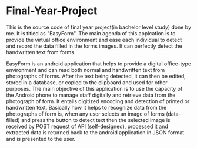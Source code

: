 # Final-Year-Project

This is the source code of final year project(in bachelor level study) done by me. It is titled as "EasyForm". The main agenda of this applcation is to provide the virtual office environment and ease each individual to detect and record the data filled in the forms images. It can perfectly detect the handwritten text from forms.

EasyForm is an android application that helps to provide a digital office-type environment and can read both normal and handwritten text from photographs of forms. After the text being detected, it can then be edited, stored in a database, or copied to the clipboard and used for other purposes. The main objective of this application is to use the capacity of the Android phone to manage staff digitally and retrieve data from the photograph of form. It entails digitized encoding and detection of printed or handwritten text. 
Basically how it helps to recognize data from the photographs of form is, when any user selects an image of forms (data-filled) and press the button to detect text then the selected image is received by POST request of API (self-designed), processed it and extracted data is returned back to the android application in JSON format and is presented to the user.
